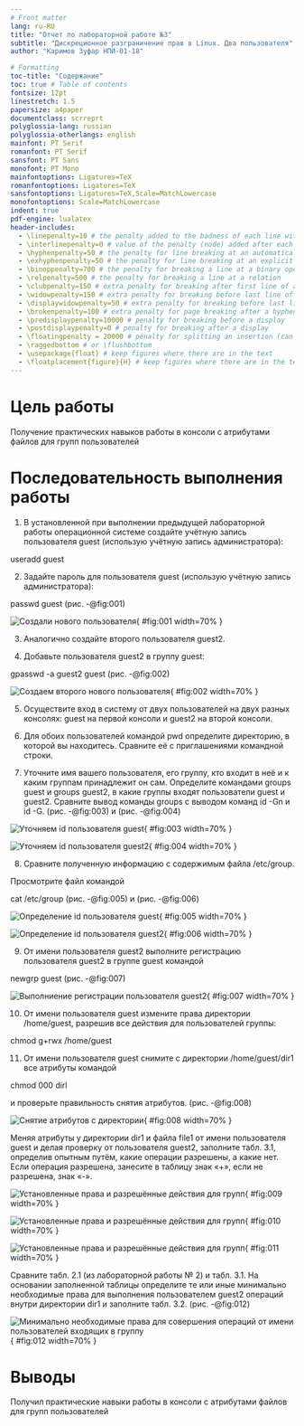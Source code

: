 ```yaml
---
# Front matter
lang: ru-RU
title: "Отчет по лабораторной работе №3"
subtitle: "Дискреционное разграничение прав в Linux. Два пользователя"
author: "Каримов Зуфар НПИ-01-18"

# Formatting
toc-title: "Содержание"
toc: true # Table of contents
fontsize: 12pt
linestretch: 1.5
papersize: a4paper
documentclass: scrreprt
polyglossia-lang: russian
polyglossia-otherlangs: english
mainfont: PT Serif
romanfont: PT Serif
sansfont: PT Sans
monofont: PT Mono
mainfontoptions: Ligatures=TeX
romanfontoptions: Ligatures=TeX
sansfontoptions: Ligatures=TeX,Scale=MatchLowercase
monofontoptions: Scale=MatchLowercase
indent: true
pdf-engine: lualatex
header-includes:
  - \linepenalty=10 # the penalty added to the badness of each line within a paragraph (no associated penalty node) Increasing the value makes tex try to have fewer lines in the paragraph.
  - \interlinepenalty=0 # value of the penalty (node) added after each line of a paragraph.
  - \hyphenpenalty=50 # the penalty for line breaking at an automatically inserted hyphen
  - \exhyphenpenalty=50 # the penalty for line breaking at an explicit hyphen
  - \binoppenalty=700 # the penalty for breaking a line at a binary operator
  - \relpenalty=500 # the penalty for breaking a line at a relation
  - \clubpenalty=150 # extra penalty for breaking after first line of a paragraph
  - \widowpenalty=150 # extra penalty for breaking before last line of a paragraph
  - \displaywidowpenalty=50 # extra penalty for breaking before last line before a display math
  - \brokenpenalty=100 # extra penalty for page breaking after a hyphenated line
  - \predisplaypenalty=10000 # penalty for breaking before a display
  - \postdisplaypenalty=0 # penalty for breaking after a display
  - \floatingpenalty = 20000 # penalty for splitting an insertion (can only be split footnote in standard LaTeX)
  - \raggedbottom # or \flushbottom
  - \usepackage{float} # keep figures where there are in the text
  - \floatplacement{figure}{H} # keep figures where there are in the text
---
```


# Цель работы

Получение практических навыков работы в консоли с атрибутами файлов для групп пользователей

# Последовательность выполнения работы


1. В установленной при выполнении предыдущей лабораторной работы операционной системе создайте учётную запись пользователя guest (использую учётную запись администратора):

useradd guest

2. Задайте пароль для пользователя guest (использую учётную запись администратора):

passwd guest (рис. -@fig:001)

![Создали нового пользователя](https://github.com/zikarimov/os-intro/blob/master/lab03/image/Screenshot_1.png?raw=true){ #fig:001 width=70% }

3. Аналогично создайте второго пользователя guest2.

4. Добавьте пользователя guest2 в группу guest:

gpasswd -a guest2 guest (рис. -@fig:002)

![Создаем второго нового пользователя](https://github.com/zikarimov/os-intro/blob/master/lab03/image/Screenshot_2.png?raw=true){ #fig:002 width=70% }

5. Осуществите вход в систему от двух пользователей на двух разных консолях: guest на первой консоли и guest2 на второй консоли.

6. Для обоих пользователей командой pwd определите директорию, в которой вы находитесь. Сравните её с приглашениями командной строки.

7. Уточните имя вашего пользователя, его группу, кто входит в неё и к каким группам принадлежит он сам. Определите командами groups guest и groups guest2, в какие группы входят пользователи guest и guest2. Сравните вывод команды groups с выводом команд id -Gn и id -G. (рис. -@fig:003) и (рис. -@fig:004)

![Уточняем id пользователя guest](https://github.com/zikarimov/os-intro/blob/master/lab03/image/Screenshot_5.png?raw=true){ #fig:003 width=70% }

![Уточняем id пользователя guest2](https://github.com/zikarimov/os-intro/blob/master/lab03/image/Screenshot_6.png?raw=true){ #fig:004 width=70% }

8. Сравните полученную информацию с содержимым файла /etc/group.

Просмотрите файл командой

cat /etc/group (рис. -@fig:005) и (рис. -@fig:006)

![Определение id пользователя guest](https://github.com/zikarimov/os-intro/blob/master/lab03/image/Screenshot_7.png?raw=true){ #fig:005 width=70% }

![Определение id пользователя guest2](https://github.com/zikarimov/os-intro/blob/master/lab03/image/Screenshot_8.png?raw=true){ #fig:006 width=70% }


9. От имени пользователя guest2 выполните регистрацию пользователя guest2 в группе guest командой

newgrp guest (рис. -@fig:007)

![Выполниение регистрации пользователя guest2](https://github.com/zikarimov/os-intro/blob/master/lab03/image/Screenshot_9.png?raw=true){ #fig:007 width=70% }


10. От имени пользователя guest измените права директории /home/guest, разрешив все действия для пользователей группы:

chmod g+rwx /home/guest


11. От имени пользователя guest снимите с директории /home/guest/dir1 все атрибуты командой

chmod 000 dirl

и проверьте правильность снятия атрибутов. (рис. -@fig:008)

![Снятие атрибутов с директории](https://github.com/zikarimov/os-intro/blob/master/lab03/image/Screenshot_10.png?raw=true){ #fig:008 width=70% }

Меняя атрибуты у директории dir1 и файла file1 от имени пользователя guest и делая проверку от пользователя guest2, заполните табл. 3.1, определив опытным путём, какие операции разрешены, а какие нет. Если операция разрешена, занесите в таблицу знак «+», если не разрешена, знак «-».

![Установленные права и разрешённые действия для групп](https://github.com/zikarimov/os-intro/blob/master/lab03/image/Screenshot_11.png?raw=true){ #fig:009 width=70% }

![Установленные права и разрешённые действия для групп](https://github.com/zikarimov/os-intro/blob/master/lab03/image/Screenshot_12.png?raw=true){ #fig:010 width=70% }

![Установленные права и разрешённые действия для групп](https://github.com/zikarimov/os-intro/blob/master/lab03/image/Screenshot_13.png?raw=true){ #fig:011 width=70% }


Сравните табл. 2.1 (из лабораторной работы № 2) и табл. 3.1. На основании заполненной таблицы определите те или иные минимально необходимые права для выполнения пользователем guest2 операций внутри директории dir1 и заполните табл. 3.2. (рис. -@fig:012)


![Минимально необходимые права для совершения операций от имени пользователей входящих в группу](https://github.com/zikarimov/os-intro/blob/master/lab03/image/Screenshot_14.png?raw=true){ #fig:012 width=70% }


# Выводы

Получил практические навыки работы в консоли с атрибутами файлов для групп пользователей
